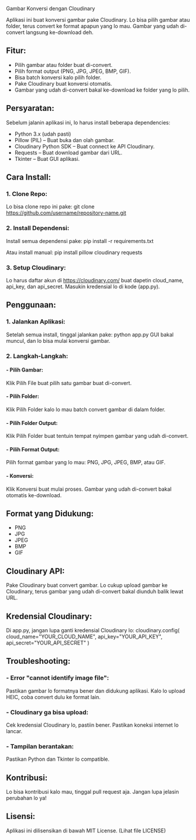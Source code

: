 Gambar Konversi dengan Cloudinary

Aplikasi ini buat konversi gambar pake Cloudinary. Lo bisa pilih gambar atau folder, terus convert ke format apapun yang lo mau. Gambar yang udah di-convert langsung ke-download deh.

## Fitur:
- Pilih gambar atau folder buat di-convert.
- Pilih format output (PNG, JPG, JPEG, BMP, GIF).
- Bisa batch konversi kalo pilih folder.
- Pake Cloudinary buat konversi otomatis.
- Gambar yang udah di-convert bakal ke-download ke folder yang lo pilih.

## Persyaratan:
Sebelum jalanin aplikasi ini, lo harus install beberapa dependencies:

- Python 3.x (udah pasti)
- Pillow (PIL) – Buat buka dan olah gambar.
- Cloudinary Python SDK – Buat connect ke API Cloudinary.
- Requests – Buat download gambar dari URL.
- Tkinter – Buat GUI aplikasi.

## Cara Install:

### 1. Clone Repo:
Lo bisa clone repo ini pake:
git clone https://github.com/username/repository-name.git

### 2. Install Dependensi:
Install semua dependensi pake:
pip install -r requirements.txt

Atau install manual:
pip install pillow cloudinary requests

### 3. Setup Cloudinary:
Lo harus daftar akun di https://cloudinary.com/ buat dapetin cloud_name, api_key, dan api_secret.
Masukin kredensial lo di kode (app.py).

## Penggunaan:

### 1. Jalankan Aplikasi:
Setelah semua install, tinggal jalankan pake:
python app.py
GUI bakal muncul, dan lo bisa mulai konversi gambar.

### 2. Langkah-Langkah:
#### - Pilih Gambar:
Klik Pilih File buat pilih satu gambar buat di-convert.

#### - Pilih Folder:
Klik Pilih Folder kalo lo mau batch convert gambar di dalam folder.

#### - Pilih Folder Output:
Klik Pilih Folder buat tentuin tempat nyimpen gambar yang udah di-convert.

#### - Pilih Format Output:
Pilih format gambar yang lo mau: PNG, JPG, JPEG, BMP, atau GIF.

#### - Konversi:
Klik Konversi buat mulai proses. Gambar yang udah di-convert bakal otomatis ke-download.

## Format yang Didukung:
- PNG
- JPG
- JPEG
- BMP
- GIF

## Cloudinary API:
Pake Cloudinary buat convert gambar. Lo cukup upload gambar ke Cloudinary, terus gambar yang udah di-convert bakal diunduh balik lewat URL.

## Kredensial Cloudinary:
Di app.py, jangan lupa ganti kredensial Cloudinary lo:
cloudinary.config(
    cloud_name="YOUR_CLOUD_NAME", 
    api_key="YOUR_API_KEY", 
    api_secret="YOUR_API_SECRET"
)

## Troubleshooting:

### - Error "cannot identify image file":
Pastikan gambar lo formatnya bener dan didukung aplikasi.
Kalo lo upload HEIC, coba convert dulu ke format lain.

### - Cloudinary ga bisa upload:
Cek kredensial Cloudinary lo, pastiin bener.
Pastikan koneksi internet lo lancar.

### - Tampilan berantakan:
Pastikan Python dan Tkinter lo compatible.

## Kontribusi:
Lo bisa kontribusi kalo mau, tinggal pull request aja. Jangan lupa jelasin perubahan lo ya!

## Lisensi:
Aplikasi ini dilisensikan di bawah MIT License. (Lihat file LICENSE)
